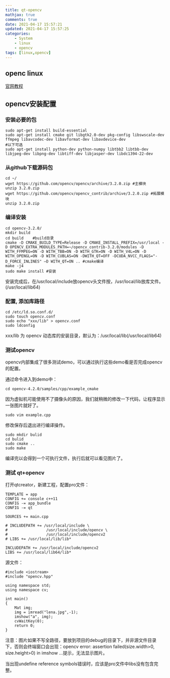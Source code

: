 ```yaml
---
title: qt-opencv
mathjax: true
comments: true
date: 2021-04-17 15:57:21
updated: 2021-04-17 15:57:25
categories:
    - System
    - linux
    - opencv
tags: [linux,opencv]
---
```


## openc linux

[官网教程](https://docs.opencv.org/master/d7/d9f/tutorial_linux_install.html "VLC tutorial_linux_install")

## opencv安装配置
### 安装必要的包
```
sudo apt-get install build-essential
sudo apt-get install cmake git libgtk2.0-dev pkg-config libswscale-dev ffmpeg libavcodec-dev libavformat-dev libavdevice-dev
#以下可选
sudo apt-get install python-dev python-numpy libtbb2 libtbb-dev libjpeg-dev libpng-dev libtiff-dev libjasper-dev libdc1394-22-dev
```

### 从github下载源码包
```
cd ~/
wget https://github.com/opencv/opencv/archive/3.2.0.zip #主模块
unzip 3.2.0.zip
wget https://github.com/opencv/opencv_contrib/archive/3.2.0.zip #拓展模块
unzip 3.2.0.zip
```

### 编译安装
```
cd opencv-3.2.0/
mkdir build
cd build 	#build目录
cmake -D CMAKE_BUILD_TYPE=Release -D CMAKE_INSTALL_PREFIX=/usr/local -D OPENCV_EXTRA_MODULES_PATH=~/opencv_contrib-3.2.0/modules -D WITH_FFMPEG=ON -D WITH_TBB=ON -D WITH_GTK=ON -D WITH_V4L=ON -D WITH_OPENGL=ON -D WITH_CUBLAS=ON -DWITH_QT=OFF -DCUDA_NVCC_FLAGS="-D_FORCE_INLINES" –D WITH_QT=ON .. #cmake编译
make -j4
sudo make install #安装
```
安装完成后，在/usr/local/include放opencv头文件按，/usr/local/lib放库文件。(/usr/local/lib64)

### 配置, 添加库路径
```
cd /etc/ld.so.conf.d/
sudo touch opencv.conf
sudo echo "xxx/lib" > opencv.conf
sudo ldconfig
```
xxx/lib 为 opencv 动态库的安装目录，默认为：/usr/local/lib(/usr/local/lib64)

### 测试opencv

opencv内部集成了很多测试demo，可以通过执行这些demo看是否完成opencv的配置。

通过命令进入到demo中：

    cd opencv-4.2.0/samples/cpp/example_cmake

因为虚拟机可能使用不了摄像头的原因，我们就稍微的修改一下代码，让程序显示一张图片就好了。

    sudo vim example.cpp

修改保存后退出进行编译操作。

    sudo mkdir bulid
    cd bulid
    sudo cmake ..
    sudo make

编译完以会得到一个可执行文件，执行后就可以看见图片了。

### 测试 qt+opencv
打开qtcreator，新建工程，配置pro文件：
```
TEMPLATE = app
CONFIG += console c++11
CONFIG -= app_bundle
CONFIG -= qt

SOURCES += main.cpp

# INCLUDEPATH += /usr/local/include \
#                 /usr/local/include/opencv \
#                 /usr/local/include/opencv2
# LIBS += /usr/local/lib/lib*

INCLUDEPATH += /usr/local/include/opencv2
LIBS += /usr/local/lib64/lib*
```

源文件：
```
#include <iostream>
#include "opencv.hpp"

using namespace std;
using namespace cv;

int main()
{
    Mat img;
    img = imread("lena.jpg",-1);
    imshow("a", img);
    cvWaitKey(0);
    return 0;
}
```

注意：图片如果不写全路径，要放到项目的debug的目录下，并非源文件目录下，否则会终端窗口会出现：opencv error: assertion failed(size.width>0, size.height>0) in imshow …提示，无法显示图片。

当出现undefine reference symbols错误时，应该是pro文件中libs没有包含完整。


